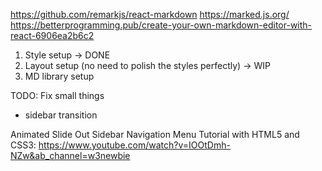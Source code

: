 https://github.com/remarkjs/react-markdown
https://marked.js.org/
https://betterprogramming.pub/create-your-own-markdown-editor-with-react-6906ea2b6c2

1. Style setup -> DONE
2. Layout setup (no need to polish the styles perfectly) -> WIP
3. MD library setup

TODO: Fix small things

- sidebar transition

Animated Slide Out Sidebar Navigation Menu Tutorial with HTML5 and CSS3: https://www.youtube.com/watch?v=IOOtDmh-NZw&ab_channel=w3newbie
